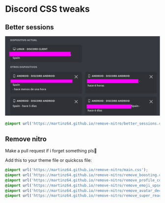 # Discord CSS tweaks

## Better sessions
![Sessions](images/sessions.png)
```css
@import url('https://martinz64.github.io/remove-nitro/better_sessions.css');
```

## Remove nitro

Make a pull request if i forget something pls🙏

Add this to your theme file or quickcss file:
```css
@import url('https://martinz64.github.io/remove-nitro/main.css');
@import url('https://martinz64.github.io/remove-nitro/remove_boosting.css');
@import url('https://martinz64.github.io/remove-nitro/remove_profile_colors.css');
@import url('https://martinz64.github.io/remove-nitro/remove_emoji_upsell.css');
@import url('https://martinz64.github.io/remove-nitro/remove_avatar_decoration.css');
@import url('https://martinz64.github.io/remove-nitro/remove_super_reactions.css');
```



